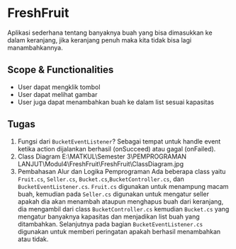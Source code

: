 ﻿# FreshFruit
Aplikasi sederhana tentang banyaknya buah yang bisa dimasukkan ke dalam keranjang, jika keranjang penuh maka kita tidak bisa lagi manambahkannya.

## Scope & Functionalities
* User dapat mengklik tombol
* User dapat melihat gambar
* User juga dapat menambahkan buah ke dalam list sesuai kapasitas

## Tugas
1. Fungsi dari `BucketEventListener`?
Sebagai tempat untuk handle event ketika action dijalankan berhasil (onSucceed) atau gagal (onFailed).
2. Class Diagram
E:\MATKUL\Semester 3\PEMPROGRAMAN LANJUT\Modul4\FreshFruit\FreshFruit\ClassDiagram.jpg
3. Pembahasan Alur dan Logika Pemprograman
Ada beberapa class yaitu `Fruit.cs`, `Seller.cs`, `Bucket.cs`,`BucketController.cs`, dan `BucketEventListener.cs`. 
`Fruit.cs` digunakan untuk menampung macam buah, kemudian pada `Seller.cs` digunakan untuk mengatur seller apakah dia akan menambah ataupun menghapus buah dari keranjang,  
dia mengambil dari class `BucketController.cs` kemudian `Bucket.cs` yang mengatur banyaknya kapasitas dan menjadikan list buah yang ditambahkan.
Selanjutnya pada bagian `BucketEventListener.cs` digunakan untuk memberi peringatan apakah berhasil menambahkan atau tidak.
